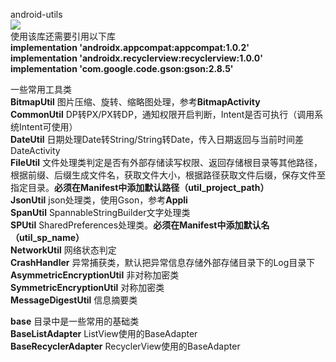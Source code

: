 android-utils  
[![](https://jitpack.io/v/github2136/Android-utils.svg)](https://jitpack.io/#github2136/Android-utils)  
使用该库还需要引用以下库  
**implementation 'androidx.appcompat:appcompat:1.0.2'**  
**implementation 'androidx.recyclerview:recyclerview:1.0.0'**  
**implementation 'com.google.code.gson:gson:2.8.5'**

一些常用工具类  
**BitmapUtil** 图片压缩、旋转、缩略图处理，参考**BitmapActivity**  
**CommonUtil** DP转PX/PX转DP，通知权限开启判断，Intent是否可执行（调用系统Intent可使用）  
**DateUtil** 日期处理Date转String/String转Date，传入日期返回与当前时间差 DateActivity  
**FileUtil** 文件处理类判定是否有外部存储读写权限、返回存储根目录等其他路径，根据前缀、后缀生成文件名，获取文件大小，根据路径获取文件后缀，保存文件至指定目录。**必须在Manifest中添加默认路径（util_project_path）**  
**JsonUtil** json处理类，使用Gson，参考**Appli**  
**SpanUtil** SpannableStringBuilder文字处理类  
**SPUtil** SharedPreferences处理类。**必须在Manifest中添加默认名（util_sp_name）**  
**NetworkUtil** 网络状态判定  
**CrashHandler** 异常捕获类，默认把异常信息存储外部存储目录下的Log目录下  
**AsymmetricEncryptionUtil** 非对称加密类  
**SymmetricEncryptionUtil** 对称加密类  
**MessageDigestUtil** 信息摘要类

**base** 目录中是一些常用的基础类  
**BaseListAdapter** ListView使用的BaseAdapter  
**BaseRecyclerAdapter** RecyclerView使用的BaseAdapter  
